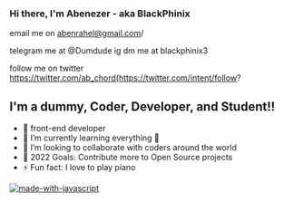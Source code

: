 ### Hi there, I'm Abenezer - aka BlackPhinix  

email me on abenrahel@gmail.com/

telegram me at @Dumdude
ig dm me at blackphinix3

follow me on twitter https://twitter.com/ab_chord(https://twitter.com/intent/follow?

## I'm a dummy, Coder, Developer, and Student!!

- 🔭 front-end developer
- 🌱 I’m currently learning everything 🤣
- 👯 I’m looking to collaborate with coders around the world
- 🥅 2022 Goals: Contribute more to Open Source projects
- ⚡ Fun fact: I love to play piano 

[![made-with-javascript](https://img.shields.io/badge/Made%20with-JavaScript-1f425f.svg)](https://www.javascript.com)
